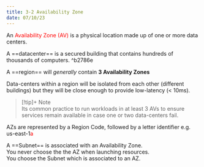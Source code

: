 ```yaml
---
title: 3-2 Availability Zone
date: 07/10/23
---
```


An <span style="color:#ff0000">Availability Zone (AV)</span> is a physical location made up of one or more data centers. 

A ==datacenter== is a secured building that contains hundreds of thousands of computers. ^b2786e

A ==region== will *generally* contain **3 Availability Zones**

Data-centers within a region will be isolated from each other (different buildings) but they will be close enough to provide low-latency (\< 10ms).

 > 
 > \[!tip\]+ Note  
 > Its common practice to run workloads in at least 3 AVs to ensure services remain available in case one or two data-centers fail. 

AZs are represented by a Region Code, followed by a letter identifier e.g. us-east-1<span style="color:#ff0000">a</span>

A ==Subnet== is associated with an Availability Zone.   
You never choose the the AZ when launching resources.  
You choose the Subnet which is associated to an AZ.
